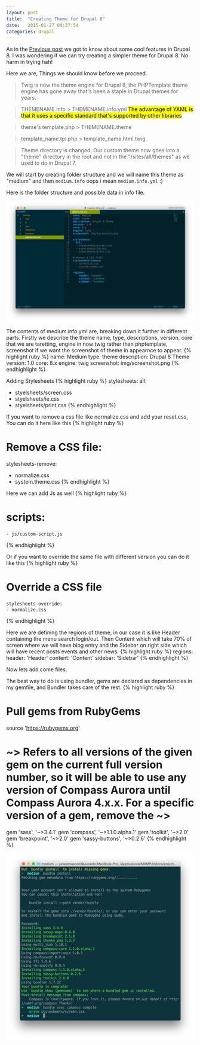 ```yaml
---
layout: post
title:  "Creating Theme for Drupal 8"
date:   2015-01-27 09:37:54
categories: drupal
---
```


As in the [Previous post](/drupal/2015/01/23/Getting-started-wth-drupal-8/) we got to know about some cool features in Drupal 8. I was wondering if we can try creating a simpler theme for Drupal 8. No harm in trying hah!

Here we are, Things we should know before we proceed.

> Twig is now the theme engine for Drupal 8, the PHPTemplate theme engine has gone away that's been a staple in Drupal themes for years.

> THEMENAME.info > THEMENAME.info.yml <mark> The advantage of YAML is that it uses a specific standard that's supported by other libraries </mark>

> theme's template.php > THEMENAME.theme

> template_name.tpl.php > template_name.html.twig

> Theme directory is changed, Our custom theme now goes into a "theme" directory in the root and not in the "/sites/all/themes" as we used to do in Drupal 7.

We will start by creating folder structure and we will name this theme as "medium" and then <code>medium.info</code> oops i mean <code>medium.info.yml</code> :)

Here is the folder structure and possible data in info file.

![Folder structure for drupal 8 theme](/images/d8-theme/folder-structure.png "Folder structure for drupal 8 theme")

The contents of medium.info.yml are, breaking down it further in different parts. Firstly we describe the theme name, type, descriptions, version, core that we are taretting, engine in now twig rather than phptemplate, screenshot if we want the screenshot of theme in appearnce to appear.
{% highlight ruby %}
name: Medium
type: theme
description: Drupal 8 Theme
version: 1.0
core: 8.x
engine: twig
screenshot: img/screenshot.png
{% endhighlight %}

Adding Stylesheets
{% highlight ruby %}
stylesheets:
  all:
  - styelsheets/screen.css
  - styelsheets/ie.css
  - styelsheets/print.css
{% endhighlight %}

If you want to remove a css file like normalize.css and add your reset.css, You can do it here like this
{% highlight ruby %}
# Remove a CSS file:
stylesheets-remove:
  - normalize.css
  - system.theme.css
{% endhighlight %}

Here we can add Js as well
{% highlight ruby %}
# scripts:
	- js/custom-script.js
{% endhighlight %}

Or if you want to override the same file with different version you can do it like this
{% highlight ruby %}
# Override a CSS file
	stylesheets-override:
    - normalize.css
{% endhighlight %}

Here we are defining the regions of theme, in our case it is like Header containing the menu search login/out. Then Content which will take 70% of screen where we will have blog entry and the Sidebar on right side which will have recent posts events and other news.
{% highlight ruby %}
regions:
	header: 'Header'
	content: 'Content'
	sidebar: 'Sidebar'
{% endhighlight %}

Now lets add come files,

The best way to do is using bundler, gems are declared as dependencies in my gemfile, and Bundler takes care of the rest.
{% highlight ruby %}
# Pull gems from RubyGems
source 'https://rubygems.org'

# ~> Refers to all versions of the given gem on the current full version number, so it will be able to use any version of Compass Aurora until Compass Aurora 4.x.x. For a specific version of a gem, remove the ~>

gem 'sass', '~>3.4.1'
gem 'compass', '~>1.1.0.alpha.1'
gem 'toolkit', '~>2.0'
gem 'breakpoint', '~>2.0'
gem 'sassy-buttons', '~>0.2.6'
{% endhighlight %}

![Bundler installing the dependencies](/images/d8-theme/bundler.png "Bundler installing the dependencies")
